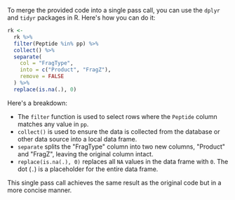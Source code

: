 To merge the provided code into a single pass call, you can use the `dplyr` and `tidyr` packages in R. Here's how you can do it:

```r
rk <- 
  rk %>% 
  filter(Peptide %in% pp) %>% 
  collect() %>% 
  separate(
    col = "FragType", 
    into = c("Product", "FragZ"), 
    remove = FALSE
  ) %>% 
  replace(is.na(.), 0)
```

Here's a breakdown:

- The `filter` function is used to select rows where the `Peptide` column matches any value in `pp`.
- `collect()` is used to ensure the data is collected from the database or other data source into a local data frame.
- `separate` splits the "FragType" column into two new columns, "Product" and "FragZ", leaving the original column intact.
- `replace(is.na(.), 0)` replaces all `NA` values in the data frame with `0`. The dot (`.`) is a placeholder for the entire data frame.

This single pass call achieves the same result as the original code but in a more concise manner.